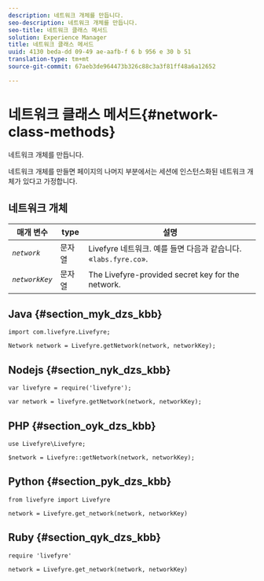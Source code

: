 ```yaml
---
description: 네트워크 개체를 만듭니다.
seo-description: 네트워크 개체를 만듭니다.
seo-title: 네트워크 클래스 메서드
solution: Experience Manager
title: 네트워크 클래스 메서드
uuid: 4130 beda-dd 09-49 ae-aafb-f 6 b 956 e 30 b 51
translation-type: tm+mt
source-git-commit: 67aeb3de964473b326c88c3a3f81ff48a6a12652

---
```



# 네트워크 클래스 메서드{#network-class-methods}

네트워크 개체를 만듭니다.

네트워크 개체를 만들면 페이지의 나머지 부분에서는 세션에 인스턴스화된 네트워크 개체가 있다고 가정합니다.

## 네트워크 개체

| 매개 변수 | type | 설명 |
|---|---|---|
| *`network`* | 문자열 | Livefyre 네트워크. 예를 들면 다음과 같습니다. «`labs.fyre.co`». |
| *`networkKey`* | 문자열 | The Livefyre-provided secret key for the network. |

## Java {#section_myk_dzs_kbb}

```
import com.livefyre.Livefyre; 
  
Network network = Livefyre.getNetwork(network, networkKey); 
```

## Nodejs {#section_nyk_dzs_kbb}

```
var livefyre = require('livefyre'); 
  
var network = livefyre.getNetwork(network, networkKey); 
```

## PHP {#section_oyk_dzs_kbb}

```
use Livefyre\Livefyre; 
  
$network = Livefyre::getNetwork(network, networkKey); 
```

## Python {#section_pyk_dzs_kbb}

```
from livefyre import Livefyre 
  
network = Livefyre.get_network(network, networkKey) 
```

## Ruby {#section_qyk_dzs_kbb}

```
require 'livefyre' 
  
network = Livefyre.get_network(network, networkKey) 
```
